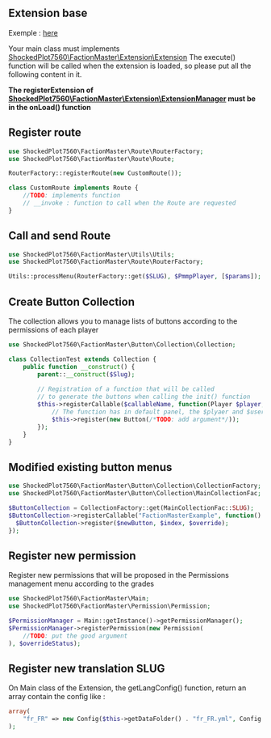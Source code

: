 ## Extension base
Exemple : [here](https://github.com/ShockedPlot7560/FactionMaster-Extension-Example)

Your main class must implements [ShockedPlot7560\FactionMaster\Extension\Extension](https://github.com/ShockedPlot7560/FactionMaster/blob/master/src/ShockedPlot7560/FactionMaster/Extension/Extension.php)
The execute() function will be called when the extension is loaded, so please put all the following content in it.

**The registerExtension of [ShockedPlot7560\FactionMaster\Extension\ExtensionManager](https://github.com/ShockedPlot7560/FactionMaster/blob/master/src/ShockedPlot7560/FactionMaster/Extension/ExtensionManager.php) must be in the onLoad() function**

## Register route
```php
use ShockedPlot7560\FactionMaster\Route\RouterFactory;
use ShockedPlot7560\FactionMaster\Route\Route;

RouterFactory::registerRoute(new CustomRoute());

class CustomRoute implements Route {
    //TODO: implements function
    // __invoke : function to call when the Route are requested
}
```
## Call and send Route
```php
use ShockedPlot7560\FactionMaster\Utils\Utils;
use ShockedPlot7560\FactionMaster\Route\RouterFactory;

Utils::processMenu(RouterFactory::get($SLUG), $PmmpPlayer, [$params]);
```
## Create Button Collection
The collection allows you to manage lists of buttons according to the permissions of each player
```php
use ShockedPlot7560\FactionMaster\Button\Collection\Collection;

class CollectionTest extends Collection {
    public function __construct() {
        parent::__construct($Slug);
        
        // Registration of a function that will be called 
        // to generate the buttons when calling the init() function
        $this->registerCallable($callableName, function(Player $player, UserEntity $user /*more argument if wanted */) {
            // The function has in default panel, the $plyaer and $user instance given
            $this->register(new Button(/*TODO: add argument*/));
        });
    }
}

```

## Modified existing button menus
```php
use ShockedPlot7560\FactionMaster\Button\Collection\CollectionFactory;
use ShockedPlot7560\FactionMaster\Button\Collection\MainCollectionFac;

$ButtonCollection = CollectionFactory::get(MainCollectionFac::SLUG);
$ButtonCollection->registerCallable("FactionMasterExample", function() use ($ButtonCollection) {
  $ButtonCollection->register($newButton, $index, $override);
});
```
## Register new permission
Register new permissions that will be proposed in the Permissions management menu according to the grades
```php
use ShockedPlot7560\FactionMaster\Main;
use ShockedPlot7560\FactionMaster\Permission\Permission;

$PermissionManager = Main::getInstance()->getPermissionManager();
$PermissionManager->registerPermission(new Permission(
    //TODO: put the good argument
), $overrideStatus);
```
## Register new translation SLUG
On Main class of the Extension, the getLangConfig() function, return an array contain the config like :
```php
array(
    "fr_FR" => new Config($this->getDataFolder() . "fr_FR.yml", Config::YAML)
);
```
